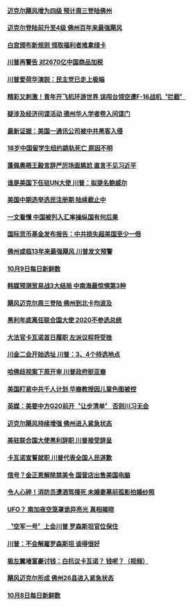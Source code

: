#### [迈克尔飓风增为四级 预计周三登陆佛州](../pages/news203/a1394839.md?t=10102132) 

#### [迈克尔登陆前升至4级  佛州百年来最强飓风](../pages/news203/a1394838.md?t=10102132) 

#### [白宫颁布新规则 领取福利者难拿绿卡](../pages/news203/a1394837.md?t=10102132) 

#### [川普再警告 对2670亿中国商品加税](../pages/news203/a1394835.md?t=10102132) 

#### [川普爱荷华演説：民主党已走上极端](../pages/news203/a1394834.md?t=10102132) 

#### [精彩又刺激！青年开飞机环游世界 误闯台领空遭F-16战机〝拦截〞](../pages/news203/a1394817.md?t=10102132) 

#### [疑涉及经济间谍活动 德州华人学者卷入间谍门](../pages/news203/a1394805.md?t=10102132) 

#### [最新证据：美国一通讯公司被中共黑客入侵](../pages/news203/a1394825.md?t=10102132) 

#### [18岁中国留学生纽约跳轨死亡 原因不明](../pages/news203/a1394804.md?t=10102132) 

#### [蓬佩奥晤王毅言辞严厉场面尴尬 直言不见习近平](../pages/news203/a1394546.md?t=10102132) 

#### [谁是美国下任驻UN大使 川普：拟提名鲍威尔](../pages/news203/a1394771.md?t=10102132) 

#### [美国中期选举选民注册期 陆续截止中](../pages/news203/a1394770.md?t=10102132) 

#### [一文看懂 中国被列入汇率操纵国有何后果](../pages/news203/a1394716.md?t=10102132) 

#### [国际货币基金发布报告：中共损失超美国至少一倍](../pages/news203/a1394755.md?t=10102132) 

#### [佛州或临13年来最强飓风 川普发文预警](../pages/news203/a1394745.md?t=10102132) 

#### [10月9日每日新鲜数](../pages/news203/a1394709.md?t=10102132) 

#### [韩媒预测贸易战3大结局 中南海最惊惧第3种](../pages/news203/a1394623.md?t=10102132) 

#### [飓风迈克尔周三登陆 佛州到北卡均波及](../pages/news203/a1394721.md?t=10102132) 

#### [黑利年底离任联合国大使 2020不参选总统](../pages/news203/a1394732.md?t=10102132) 

#### [大法官卡瓦诺首日履职 左派议程将受挫](../pages/news203/a1394743.md?t=10102132) 

#### [川金二会开始选址  川普：3、4个待选地点](../pages/news203/a1394723.md?t=10102132) 

#### [哈佛歧视案下周开审   川普政府挺亚裔](../pages/news203/a1394720.md?t=10102132) 

#### [美国盯紧中共千人计划 华裔教授因儿童色图被控](../pages/news203/a1394706.md?t=10102132) 

#### [英媒：美要中方G20前开〝让步清单〞 否则川习无会](../pages/news203/a1394704.md?t=10102132) 

#### [迈克尔飓风持续增强 佛州进入紧急状态](../pages/news203/a1394696.md?t=10102132) 

#### [美驻联合国大使黑利辞职 川普接受辞呈](../pages/news203/a1394692.md?t=10102132) 

#### [卡瓦诺宣誓就职 川普代表全国人民道歉](../pages/news203/a1394686.md?t=10102132) 

#### [信号？金正恩解除禁美令 国营店出售美国电脑](../pages/news203/a1394684.md?t=10102132) 

#### [令人心碎！消防员遭酒驾撞死 未婚妻墓前孤影拍婚纱照](../pages/news203/a1394647.md?t=10102132) 

#### [UFO？ 南加夜空笼罩诡异亮光 真相揭晓](../pages/news203/a1394607.md?t=10102132) 

#### [〝空军一号〞上会川普 罗森斯坦官位保住](../pages/news203/a1394581.md?t=10102132) 

#### [川普：不会解雇罗森斯坦 谈得很好](../pages/news203/a1394601.md?t=10102132) 

#### [极左翼堵富豪讨钱：白抗议卡瓦诺？ 钱呢？（视频）](../pages/news203/a1394560.md?t=10102132) 

#### [飓风迈克尔形成 佛州26县进入紧急状态](../pages/news203/a1394571.md?t=10102132) 

#### [10月8日每日新鲜数](../pages/news203/a1394553.md?t=10102132) 

